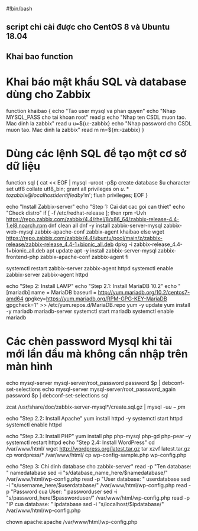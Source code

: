 #!bin/bash
## script chỉ cài được cho CentOS 8 và Ubuntu 18.04
## Khai bao function
# Khai báo mật khẩu SQL và database dùng cho Zabbix 
function khaibao {
	echo "Tao user mysql va phan quyen"
	echo "Nhap MYSQL_PASS cho tai khoan root"
	read p
	echo "Nhap ten CSDL muon tao. Mac dinh la zabbix"
	read u
	u=${u:-zabbix}
	echo "Nhap password cho CSDL muon tao. Mac dinh la zabbix" 
	read m 
	m=${m:-zabbix}
}

# Dùng các lệnh SQL để tạo một cơ sở dữ liệu 
function sql {
	cat << EOF | mysql -uroot -p$p
	create database $u character set utf8 collate utf8_bin;
	grant all privileges on $u.* to zabbix@localhost identified by '$m';
	flush privileges;
	EOF
}

echo "Install Zabbix-server"
echo "Step 1: Cai dat cac goi can thiet"
echo "Check distro"
if [ -f /etc/redhat-release ]; then
        rpm -Uvh https://repo.zabbix.com/zabbix/4.4/rhel/8/x86_64/zabbix-release-4.4-1.el8.noarch.rpm
        dnf clean all
        dnf -y install zabbix-server-mysql zabbix-web-mysql zabbix-apache-conf zabbix-agent
        khaibao
else
        wget https://repo.zabbix.com/zabbix/4.4/ubuntu/pool/main/z/zabbix-release/zabbix-release_4.4-1+bionic_all.deb
        dpkg -i zabbix-release_4.4-1+bionic_all.deb
        apt update
        apt -y install zabbix-server-mysql zabbix-frontend-php zabbix-apache-conf zabbix-agent
fi

systemctl restart zabbix-server zabbix-agent httpd
systemctl enable zabbix-server zabbix-agent httpd

echo "Step 2: Install LAMP"
echo "Step 2.1: Install MariaDB 10.2"
echo "[mariadb]
name = MariaDB
baseurl = http://yum.mariadb.org/10.2/centos7-amd64
gpgkey=https://yum.mariadb.org/RPM-GPG-KEY-MariaDB
gpgcheck=1" >> /etc/yum.repos.d/MariaDB.repo
yum -y update
yum install -y mariadb mariadb-server
systemctl start mariadb
systemctl enable mariadb

# Các chèn password Mysql khi tải mới lần đầu mà không cần nhập trên màn hình 
echo mysql-server mysql-server/root_password password $p | debconf-set-selections
echo mysql-server mysql-server/root_password_again password $p | debconf-set-selections
sql

zcat /usr/share/doc/zabbix-server-mysql*/create.sql.gz | mysql -u$u -p$m

echo "Step 2.2: Install Apache"
yum install httpd -y
systemctl start httpd
systemctl enable httpd

echo "Step 2.3: Install PHP"
yum install php php-mysql php-gd php-pear –y
systemctl restart httpd
echo "Step 2.4: Install WordPress"
cd /var/www/html/
wget http://wordpress.org/latest.tar.gz
tar xzvf latest.tar.gz
cp wordpress/* /var/www/html/
cp wp-config-sample.php wp-config.php

echo "Step 3: Chi dinh database cho zabbix-server"
read -p "Ten database: " namedatabase
sed -i "s/database_name_here/$namedatabase/" /var/www/html/wp-config.php
read -p "User database: " userdatabase
sed -i "s/username_here/$userdatabase/" /var/www/html/wp-config.php
read -p "Password cua User: " passworduser
sed -i "s/password_here/$passworduser/" /var/www/html/wp-config.php
read -p "IP cua database: " ipdatabase
sed -i "s/localhost/$ipdatabase/" /var/www/html/wp-config.php

chown apache:apache /var/www/html/wp-config.php
